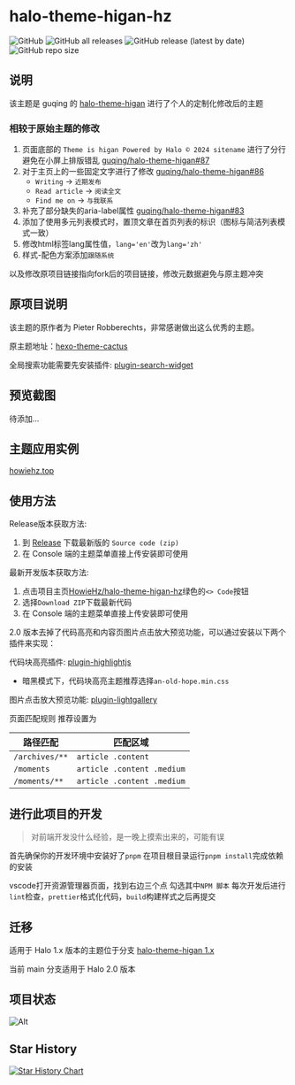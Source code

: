 # halo-theme-higan-hz

![GitHub](https://img.shields.io/github/license/HowieHz/halo-theme-higan-hz)
![GitHub all releases](https://img.shields.io/github/downloads/HowieHz/halo-theme-higan-hz/total)
![GitHub release (latest by date)](https://img.shields.io/github/downloads/HowieHz/halo-theme-higan-hz/latest/total)
![GitHub repo size](https://img.shields.io/github/repo-size/HowieHz/halo-theme-higan-hz)

## 说明

该主题是 guqing 的 [halo-theme-higan](https://github.com/guqing/halo-theme-higan) 进行了个人的定制化修改后的主题

### 相较于原始主题的修改

1. 页面底部的 `Theme is higan Powered by Halo © 2024 sitename` 进行了分行避免在小屏上排版错乱 [guqing/halo-theme-higan#87](https://github.com/guqing/halo-theme-higan/issues/87)
2. 对于主页上的一些固定文字进行了修改 [guqing/halo-theme-higan#86](https://github.com/guqing/halo-theme-higan/issues/86)
    - `Writing` -> `近期发布`
    - `Read article` -> `阅读全文`
    - `Find me on` -> `与我联系`
3. 补充了部分缺失的aria-label属性 [guqing/halo-theme-higan#83](https://github.com/guqing/halo-theme-higan/issues/83)
4. 添加了使用多元列表模式时，置顶文章在首页列表的标识（图标与简洁列表模式一致）
5. 修改html标签lang属性值，`lang='en'`改为`lang='zh'`
6. 样式-配色方案添加`跟随系统`

以及修改原项目链接指向fork后的项目链接，修改元数据避免与原主题冲突

## 原项目说明

该主题的原作者为 Pieter Robberechts，非常感谢做出这么优秀的主题。

原主题地址：[hexo-theme-cactus](https://github.com/probberechts/hexo-theme-cactus.git)

全局搜索功能需要先安装插件: [plugin-search-widget](https://github.com/halo-sigs/plugin-search-widget)

## 预览截图

待添加...

## 主题应用实例

[howiehz.top](https://howiehz.top)

## 使用方法

Release版本获取方法:

1. 到 [Release](https://github.com/HowieHz/halo-theme-higan-hz/releases) 下载最新版的 `Source code
(zip)`
2. 在 Console 端的主题菜单直接上传安装即可使用

最新开发版本获取方法:

1. 点击项目主页[HowieHz/halo-theme-higan-hz](https://github.com/HowieHz/halo-theme-higan-hz/tree/main)绿色的`<> Code`按钮
2. 选择`Download ZIP`下载最新代码
3. 在 Console 端的主题菜单直接上传安装即可使用

2.0 版本去掉了代码高亮和内容页图片点击放大预览功能，可以通过安装以下两个插件来实现：

代码块高亮插件: [plugin-highlightjs](https://github.com/halo-sigs/plugin-highlightjs)

- 暗黑模式下，代码块高亮主题推荐选择`an-old-hope.min.css`  

图片点击放大预览功能: [plugin-lightgallery](https://github.com/halo-sigs/plugin-lightgallery)

页面匹配规则 推荐设置为

| 路径匹配       | 匹配区域                   |
| -------------- | -------------------------- |
| `/archives/**` | `article .content`         |
| `/moments`     | `article .content .medium` |
| `/moments/**`  | `article .content .medium` |

## 进行此项目的开发

> 对前端开发没什么经验，是一晚上摸索出来的，可能有误

首先确保你的开发环境中安装好了`pnpm`
在项目根目录运行`pnpm install`完成依赖的安装

vscode打开资源管理器页面，找到右边三个点
勾选其中`NPM 脚本`
每次开发后进行`lint`检查，`prettier`格式化代码，`build`构建样式之后再提交

## 迁移

适用于 Halo 1.x 版本的主题位于分支 [halo-theme-higan 1.x](https://github.com/HowieHz/halo-theme-higan-hz/tree/1.x)

当前 main 分支适用于 Halo 2.0 版本

## 项目状态

![Alt](https://repobeats.axiom.co/api/embed/b02231ee758d8477f8fdb3b166fcf0488cbe7377.svg "Repobeats analytics image")

## Star History

[![Star History Chart](https://api.star-history.com/svg?repos=HowieHz/halo-theme-higan-hz&type=Date)](https://star-history.com/#HowieHz/halo-theme-higan-hz&Date)
